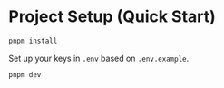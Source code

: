 # Project Setup (Quick Start)

```bash
pnpm install
```

Set up your keys in `.env` based on `.env.example`.

```bash
pnpm dev
